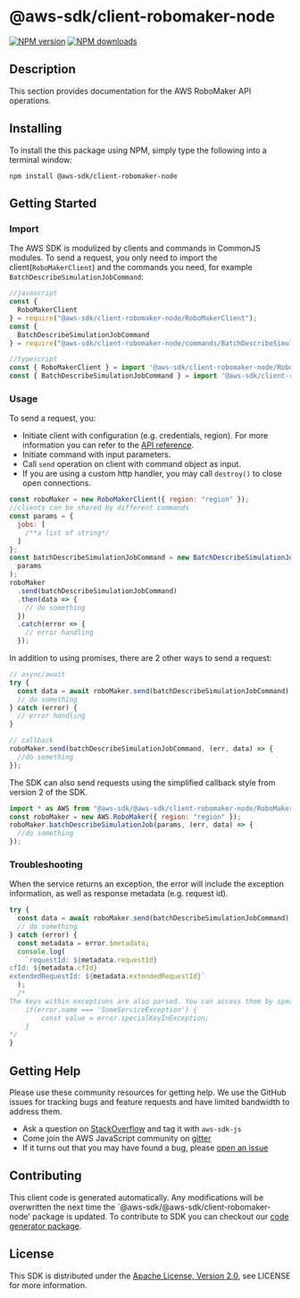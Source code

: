 # @aws-sdk/client-robomaker-node

[![NPM version](https://img.shields.io/npm/v/@aws-sdk/client-robomaker-node/preview.svg)](https://www.npmjs.com/package/@aws-sdk/client-robomaker-node)
[![NPM downloads](https://img.shields.io/npm/dm/@aws-sdk/client-robomaker-node.svg)](https://www.npmjs.com/package/@aws-sdk/client-robomaker-node)

## Description

<p>This section provides documentation for the AWS RoboMaker API operations.</p>

## Installing

To install the this package using NPM, simply type the following into a terminal window:

```
npm install @aws-sdk/client-robomaker-node
```

## Getting Started

### Import

The AWS SDK is modulized by clients and commands in CommonJS modules. To send a request, you only need to import the client(`RoboMakerClient`) and the commands you need, for example `BatchDescribeSimulationJobCommand`:

```javascript
//javascript
const {
  RoboMakerClient
} = require("@aws-sdk/client-robomaker-node/RoboMakerClient");
const {
  BatchDescribeSimulationJobCommand
} = require("@aws-sdk/client-robomaker-node/commands/BatchDescribeSimulationJobCommand");
```

```javascript
//typescript
const { RoboMakerClient } = import '@aws-sdk/client-robomaker-node/RoboMakerClient';
const { BatchDescribeSimulationJobCommand } = import '@aws-sdk/client-robomaker-node/commands/BatchDescribeSimulationJobCommand';
```

### Usage

To send a request, you:

- Initiate client with configuration (e.g. credentials, region). For more information you can refer to the [API reference][].
- Initiate command with input parameters.
- Call `send` operation on client with command object as input.
- If you are using a custom http handler, you may call `destroy()` to close open connections.

```javascript
const roboMaker = new RoboMakerClient({ region: "region" });
//clients can be shared by different commands
const params = {
  jobs: [
    /**a list of string*/
  ]
};
const batchDescribeSimulationJobCommand = new BatchDescribeSimulationJobCommand(
  params
);
roboMaker
  .send(batchDescribeSimulationJobCommand)
  .then(data => {
    // do something
  })
  .catch(error => {
    // error handling
  });
```

In addition to using promises, there are 2 other ways to send a request:

```javascript
// async/await
try {
  const data = await roboMaker.send(batchDescribeSimulationJobCommand);
  // do something
} catch (error) {
  // error handling
}
```

```javascript
// callback
roboMaker.send(batchDescribeSimulationJobCommand, (err, data) => {
  //do something
});
```

The SDK can also send requests using the simplified callback style from version 2 of the SDK.

```javascript
import * as AWS from "@aws-sdk/@aws-sdk/client-robomaker-node/RoboMaker";
const roboMaker = new AWS.RoboMaker({ region: "region" });
roboMaker.batchDescribeSimulationJob(params, (err, data) => {
  //do something
});
```

### Troubleshooting

When the service returns an exception, the error will include the exception information, as well as response metadata (e.g. request id).

```javascript
try {
  const data = await roboMaker.send(batchDescribeSimulationJobCommand);
  // do something
} catch (error) {
  const metadata = error.$metadata;
  console.log(
    `requestId: ${metadata.requestId}
cfId: ${metadata.cfId}
extendedRequestId: ${metadata.extendedRequestId}`
  );
  /*
The keys within exceptions are also parsed. You can access them by specifying exception names:
    if(error.name === 'SomeServiceException') {
        const value = error.specialKeyInException;
    }
*/
}
```

## Getting Help

Please use these community resources for getting help. We use the GitHub issues for tracking bugs and feature requests and have limited bandwidth to address them.

- Ask a question on [StackOverflow](https://stackoverflow.com/questions/tagged/aws-sdk-js) and tag it with `aws-sdk-js`
- Come join the AWS JavaScript community on [gitter](https://gitter.im/aws/aws-sdk-js-v3)
- If it turns out that you may have found a bug, please [open an issue](https://github.com/aws/aws-sdk-js-v3/issues)

## Contributing

This client code is generated automatically. Any modifications will be overwritten the next time the `@aws-sdk/@aws-sdk/client-robomaker-node' package is updated. To contribute to SDK you can checkout our [code generator package][].

## License

This SDK is distributed under the
[Apache License, Version 2.0](http://www.apache.org/licenses/LICENSE-2.0),
see LICENSE for more information.

[code generator package]: https://github.com/aws/aws-sdk-js-v3/tree/master/packages/service-types-generator
[api reference]: https://docs.aws.amazon.com/AWSJavaScriptSDK/latest/
